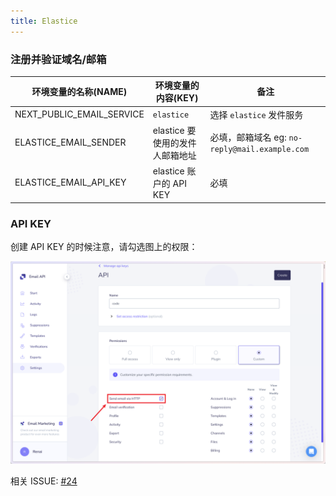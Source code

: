 ```yaml
---
title: Elastice
---
```


### 注册并验证域名/邮箱

| 环境变量的名称(NAME)             | 环境变量的内容(KEY)         | 备注                                      |
|---------------------------|----------------------|-----------------------------------------|
| NEXT_PUBLIC_EMAIL_SERVICE | `elastice`           | 选择 `elastice` 发件服务                      |
| ELASTICE_EMAIL_SENDER     | elastice 要使用的发件人邮箱地址 | 必填，邮箱域名 eg: `no-reply@mail.example.com` |
| ELASTICE_EMAIL_API_KEY    | elastice 账户的 API KEY | 必填                                      |

### API KEY

创建 API KEY 的时候注意，请勾选图上的权限：

![](img/elastice-01.png)

相关 ISSUE: [#24](https://github.com/AprilNEA/ChatGPT-Admin-Web/issues/24)
